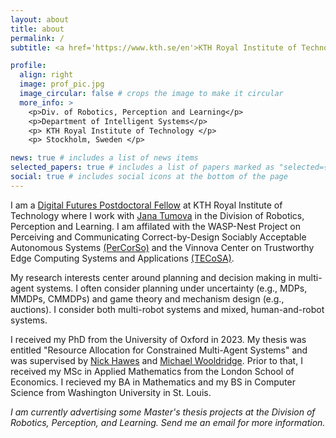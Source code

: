 ```yaml
---
layout: about
title: about
permalink: /
subtitle: <a href='https://www.kth.se/en'>KTH Royal Institute of Technology</a>. Postdoctoral Fellow.

profile:
  align: right
  image: prof_pic.jpg
  image_circular: false # crops the image to make it circular
  more_info: >
    <p>Div. of Robotics, Perception and Learning</p>
    <p>Department of Intelligent Systems</p>
    <p> KTH Royal Institute of Technology </p>
    <p> Stockholm, Sweden </p>

news: true # includes a list of news items
selected_papers: true # includes a list of papers marked as "selected={true}"
social: true # includes social icons at the bottom of the page
---
```


I am a [Digital Futures Postdoctoral Fellow](https://www.digitalfutures.kth.se/research/postdoc-fellowships/postdoc-fellowships-ongoing-projects/designing-rules-for-multi-robot-systems/) at KTH Royal Institute of Technology where I work with [Jana Tumova](https://www.kth.se/profile/tumova) in the Division of Robotics, Perception and Learning. I am affilated with the WASP-Nest Project on Perceiving and Communicating Correct-by-Design Sociably Acceptable Autonomous Systems [(PerCorSo)](https://wasp-sweden.org/nest-project-percorso/) and the Vinnova Center on Trustworthy Edge Computing Systems and Applications [(TECoSA)](https://www.tecosa.center.kth.se/).

My research interests center around planning and decision making in multi-agent systems. I often consider planning under uncertainty (e.g., MDPs, MMDPs, CMMDPs) and game theory and mechanism design (e.g., auctions). I consider both multi-robot systems and mixed, human-and-robot systems.

I received my PhD from the University of Oxford in 2023. My thesis was entitled "Resource Allocation for Constrained Multi-Agent Systems" and was supervised by [Nick Hawes](https://www.robots.ox.ac.uk/~nickh/) and [Michael Wooldridge](https://www.cs.ox.ac.uk/people/michael.wooldridge/). Prior to that, I received my MSc in Applied Mathematics from the London School of Economics. I recieved my BA in Mathematics and my BS in Computer Science from Washington University in St. Louis.

<i>I am currently advertising some Master's thesis projects at the Division of Robotics, Perception, and Learning. Send me an email for more information.</i>
